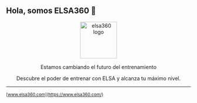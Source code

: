 <a name="readme-top"></a>

## Hola, somos ELSA360 👋

<div align="center" style="margin-bottom: 15px;">
<a href="https://www.elsa360.com/"><img height="100" alt="elsa360 logo" src="https://i.imgur.com/vFUUeO9.png"></a>
</div>
<p></p>

<p align="center">Estamos cambiando el futuro del entrenamiento</p>

<p align="center">Descubre el poder de entrenar con ELSA y alcanza tu máximo nivel.</p>

---

<sub>[www.elsa360.com](https://www.elsa360.com/)</sub>

<!--
Made with 🖤
fmontoya
-->
